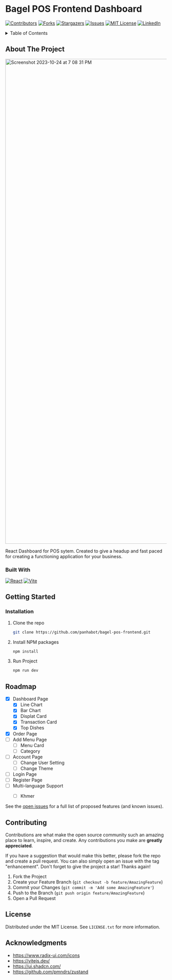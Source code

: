<!-- Improved compatibility of back to top link: See: https://github.com/panhabot/bagel-pos-frontend/pull/73 -->
<a name="readme-top"></a>
<!--
*** Thanks for checking out the Best-README-Template. If you have a suggestion
*** that would make this better, please fork the repo and create a pull request
*** or simply open an issue with the tag "enhancement".
*** Don't forget to give the project a star!
*** Thanks again! Now go create something AMAZING! :D
-->


# Bagel POS Frontend Dashboard


<!-- PROJECT SHIELDS -->
<!--
*** I'm using markdown "reference style" links for readability.
*** Reference links are enclosed in brackets [ ] instead of parentheses ( ).
*** See the bottom of this document for the declaration of the reference variables
*** for contributors-url, forks-url, etc. This is an optional, concise syntax you may use.
*** https://www.markdownguide.org/basic-syntax/#reference-style-links
-->
[![Contributors][contributors-shield]][contributors-url]
[![Forks][forks-shield]][forks-url]
[![Stargazers][stars-shield]][stars-url]
[![Issues][issues-shield]][issues-url]
[![MIT License][license-shield]][license-url]
[![LinkedIn][linkedin-shield]][linkedin-url]



<!-- TABLE OF CONTENTS -->
<details>
  <summary>Table of Contents</summary>
  <ol>
    <li>
      <a href="#about-the-project">About The Project</a>
      <ul>
        <li><a href="#built-with">Built With</a></li>
      </ul>
    </li>
    <li>
      <a href="#getting-started">Getting Started</a>
      <ul>
        <li><a href="#prerequisites">Prerequisites</a></li>
        <li><a href="#installation">Installation</a></li>
      </ul>
    </li>
    <li><a href="#usage">Usage</a></li>
    <li><a href="#roadmap">Roadmap</a></li>
    <li><a href="#contributing">Contributing</a></li>
    <li><a href="#license">License</a></li>
    <li><a href="#contact">Contact</a></li>
    <li><a href="#acknowledgments">Acknowledgments</a></li>
  </ol>
</details>



<!-- ABOUT THE PROJECT -->
## About The Project


<img width="1512" alt="Screenshot 2023-10-24 at 7 08 31 PM" src="https://github.com/panhabot/bagel-pos-frontend/assets/45727463/ebb4b330-05f7-4ac1-acb8-0f82766f7ef1">

React Dashboard for POS sytem. Created to give a headup and fast paced for creating a functioning application for your business.


### Built With

[![React][React.js]][React-url] [![Vite][Vite.js]][Vite-url]

<!-- GETTING STARTED -->
## Getting Started


### Installation


1. Clone the repo
   ```sh
   git clone https://github.com/panhabot/bagel-pos-frontend.git
   ```
3. Install NPM packages
   ```sh
   npm install
   ```
4. Run Project
   ```sh
   npm run dev
   ```

<!-- ROADMAP -->
## Roadmap

- [x] Dashboard Page
    - [x] Line Chart
    - [x] Bar Chart
    - [x] Displat Card
    - [x] Transaction Card
    - [x] Top Dishes
- [x] Order Page
- [ ] Add Menu Page
    - [ ] Menu Card
    - [ ] Category
- [ ] Account Page
    - [ ] Change User Setting
    - [ ] Change Theme
- [ ] Login Page
- [ ] Register Page
- [ ] Multi-language Support
    - [ ] Khmer


See the [open issues](https://github.com/panhabot/bagel-pos-frontend/issues) for a full list of proposed features (and known issues).

<!-- CONTRIBUTING -->
## Contributing

Contributions are what make the open source community such an amazing place to learn, inspire, and create. Any contributions you make are **greatly appreciated**.

If you have a suggestion that would make this better, please fork the repo and create a pull request. You can also simply open an issue with the tag "enhancement".
Don't forget to give the project a star! Thanks again!

1. Fork the Project
2. Create your Feature Branch (`git checkout -b feature/AmazingFeature`)
3. Commit your Changes (`git commit -m 'Add some AmazingFeature'`)
4. Push to the Branch (`git push origin feature/AmazingFeature`)
5. Open a Pull Request

<!-- LICENSE -->
## License

Distributed under the MIT License. See `LICENSE.txt` for more information.




<!-- ACKNOWLEDGMENTS -->
## Acknowledgments

* https://www.radix-ui.com/icons
* https://vitejs.dev/
* https://ui.shadcn.com/
* https://github.com/pmndrs/zustand



<!-- MARKDOWN LINKS & IMAGES -->
<!-- https://www.markdownguide.org/basic-syntax/#reference-style-links -->
[contributors-shield]: https://img.shields.io/github/contributors/panhabot/bagel-pos-frontend.svg?style=for-the-badge
[contributors-url]: https://github.com/panhabot/bagel-pos-frontend/graphs/contributors
[forks-shield]: https://img.shields.io/github/forks/panhabot/bagel-pos-frontend.svg?style=for-the-badge
[forks-url]: https://github.com/panhabot/bagel-pos-frontend/network/members
[stars-shield]: https://img.shields.io/github/stars/panhabot/bagel-pos-frontend.svg?style=for-the-badge
[stars-url]: https://github.com/panhabot/bagel-pos-frontend/stargazers
[issues-shield]: https://img.shields.io/github/issues/panhabot/bagel-pos-frontend.svg?style=for-the-badge
[issues-url]: https://github.com/panhabot/bagel-pos-frontend/issues
[license-shield]: https://img.shields.io/github/license/panhabot/bagel-pos-frontend.svg?style=for-the-badge
[license-url]: https://github.com/panhabot/bagel-pos-frontend/blob/master/LICENSE.txt
[linkedin-shield]: https://img.shields.io/badge/-LinkedIn-black.svg?style=for-the-badge&logo=linkedin&colorB=555
[linkedin-url]: [https://linkedin.com/in/othneildrew](https://www.linkedin.com/in/kong-panhabot-743832190/)
[product-screenshot]: images/screenshot.png
[Next.js]: https://img.shields.io/badge/next.js-000000?style=for-the-badge&logo=nextdotjs&logoColor=white
[Next-url]: https://nextjs.org/
[React.js]: https://img.shields.io/badge/React-20232A?style=for-the-badge&logo=react&logoColor=61DAFB
[React-url]: https://reactjs.org/
[Vite.js]: https://img.shields.io/badge/VITE-20232A?style=for-the-badge&logo=vite
[Vite-url]: https://vitejs.dev/
